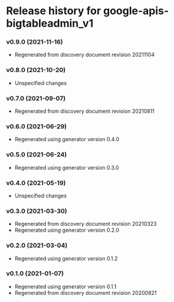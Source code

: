 # Release history for google-apis-bigtableadmin_v1

### v0.9.0 (2021-11-16)

* Regenerated from discovery document revision 20211104

### v0.8.0 (2021-10-20)

* Unspecified changes

### v0.7.0 (2021-09-07)

* Regenerated from discovery document revision 20210811

### v0.6.0 (2021-06-29)

* Regenerated using generator version 0.4.0

### v0.5.0 (2021-06-24)

* Regenerated using generator version 0.3.0

### v0.4.0 (2021-05-19)

* Unspecified changes

### v0.3.0 (2021-03-30)

* Regenerated from discovery document revision 20210323
* Regenerated using generator version 0.2.0

### v0.2.0 (2021-03-04)

* Regenerated using generator version 0.1.2

### v0.1.0 (2021-01-07)

* Regenerated using generator version 0.1.1
* Regenerated from discovery document revision 20200821

